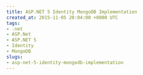 ```yaml
---
title: ASP.NET 5 Identity MongoDB Implementation
created_at: 2015-11-05 20:04:00 +0000 UTC
tags:
- .net
- ASP.Net
- ASP.NET 5
- Identity
- MongoDB
slugs:
- asp-net-5-identity-mongodb-implementation
---
```

